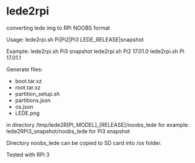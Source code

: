 # lede2rpi
converting lede img to RPi NOOBS format

  Usage: lede2rpi.sh Pi|Pi2|Pi3 LEDE_RELEASE|snapshot

Example: lede2rpi.sh Pi3 snapshot
         lede2rpi.sh Pi2 17.01.0
         lede2rpi.sh Pi  17.01.1

Generate files:
- boot.tar.xz
- root.tar.xz
- partition_setup.sh
- partitions.json
- os.json
- LEDE.png

in directory /tmp/lede2R[PI_MODEL]_[RELEASE]/noobs_lede
for example: lede2RPi3_snapshot/noobs_lede for Pi3 snapshot

Directory noobs_lede can be copied to SD card into /os folder.

Tested with RPi 3
